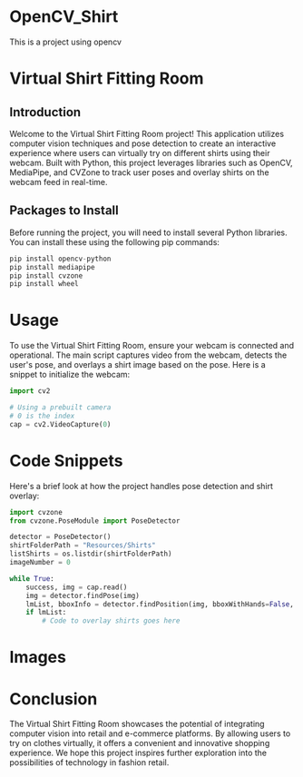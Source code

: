 # OpenCV_Shirt
This is a project using opencv

# Virtual Shirt Fitting Room

## Introduction

Welcome to the Virtual Shirt Fitting Room project! This application utilizes computer vision techniques and pose detection to create an interactive experience where users can virtually try on different shirts using their webcam. Built with Python, this project leverages libraries such as OpenCV, MediaPipe, and CVZone to track user poses and overlay shirts on the webcam feed in real-time.

## Packages to Install

Before running the project, you will need to install several Python libraries. You can install these using the following pip commands:

```python
pip install opencv-python
pip install mediapipe
pip install cvzone
pip install wheel
```


# Usage
To use the Virtual Shirt Fitting Room, ensure your webcam is connected and operational. The main script captures video from the webcam, detects the user's pose, and overlays a shirt image based on the pose. Here is a snippet to initialize the webcam:

```python
import cv2

# Using a prebuilt camera
# 0 is the index
cap = cv2.VideoCapture(0)


```


# Code Snippets
Here's a brief look at how the project handles pose detection and shirt overlay:

```python
import cvzone
from cvzone.PoseModule import PoseDetector

detector = PoseDetector()
shirtFolderPath = "Resources/Shirts"
listShirts = os.listdir(shirtFolderPath)
imageNumber = 0

while True:
    success, img = cap.read()
    img = detector.findPose(img)
    lmList, bboxInfo = detector.findPosition(img, bboxWithHands=False, draw=False)
    if lmList:
        # Code to overlay shirts goes here


```


# Images



# Conclusion
The Virtual Shirt Fitting Room showcases the potential of integrating computer vision into retail and e-commerce platforms. By allowing users to try on clothes virtually, it offers a convenient and innovative shopping experience. We hope this project inspires further exploration into the possibilities of technology in fashion retail.
